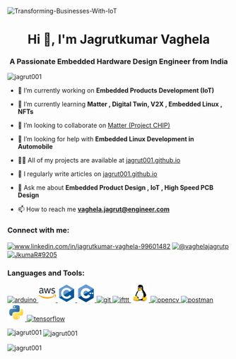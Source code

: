 ![Transforming-Businesses-With-IoT](https://user-images.githubusercontent.com/67455535/211240136-c8554fcc-7df2-4e89-bd73-11a5d7e22d1e.gif)


<h1 align="center">Hi 👋, I'm Jagrutkumar Vaghela</h1>
<h3 align="center">A Passionate Embedded Hardware Design Engineer from India</h3>

<p align="left"> <img src="https://komarev.com/ghpvc/?username=jagrut001&label=Profile%20views&color=0e75b6&style=flat" alt="jagrut001" /> </p>


- 🔭 I’m currently working on **Embedded Products Development (IoT)**

- 🌱 I’m currently learning **Matter , Digital Twin, V2X , Embedded Linux , NFTs**

- 👯 I’m looking to collaborate on [Matter (Project CHIP)](https://github.com/project-chip/connectedhomeip)

- 🤝 I’m looking for help with **Embedded Linux Development in Automobile**

- 👨‍💻 All of my projects are available at [jagrut001.github.io](jagrut001.github.io)

- 📝 I regularly write articles on [jagrut001.github.io](jagrut001.github.io)

- 💬 Ask me about **Embedded Product Design , IoT , High Speed PCB Design**

- 📫 How to reach me **vaghela.jagrut@engineer.com**

<h3 align="left">Connect with me:</h3>
<p align="left">
<a href="https://www.linkedin.com/in/jagrutkumar-vaghela-99601482/" target="blank"><img align="center" src="https://raw.githubusercontent.com/rahuldkjain/github-profile-readme-generator/master/src/images/icons/Social/linked-in-alt.svg" alt="www.linkedin.com/in/jagrutkumar-vaghela-99601482" height="30" width="40" /></a>
<a href="https://www.hackerrank.com/vaghelajagrutp?hr_r=1" target="blank"><img align="center" src="https://raw.githubusercontent.com/rahuldkjain/github-profile-readme-generator/master/src/images/icons/Social/hackerrank.svg" alt="@vaghelajagrutp" height="30" width="40" /></a>
<a href="https://discord.gg/kgpFuDpm" target="blank"><img align="center" src="https://raw.githubusercontent.com/rahuldkjain/github-profile-readme-generator/master/src/images/icons/Social/discord.svg" alt="JkumaR#9205" height="30" width="40" /></a>
</p>

<h3 align="left">Languages and Tools:</h3>
<p align="left"> <a href="https://www.arduino.cc/" target="_blank" rel="noreferrer"> <img src="https://cdn.worldvectorlogo.com/logos/arduino-1.svg" alt="arduino" width="40" height="40"/> </a> <a href="https://aws.amazon.com" target="_blank" rel="noreferrer"> <img src="https://raw.githubusercontent.com/devicons/devicon/master/icons/amazonwebservices/amazonwebservices-original-wordmark.svg" alt="aws" width="40" height="40"/> </a> <a href="https://www.cprogramming.com/" target="_blank" rel="noreferrer"> <img src="https://raw.githubusercontent.com/devicons/devicon/master/icons/c/c-original.svg" alt="c" width="40" height="40"/> </a> <a href="https://www.w3schools.com/cpp/" target="_blank" rel="noreferrer"> <img src="https://raw.githubusercontent.com/devicons/devicon/master/icons/cplusplus/cplusplus-original.svg" alt="cplusplus" width="40" height="40"/> </a> <a href="https://git-scm.com/" target="_blank" rel="noreferrer"> <img src="https://www.vectorlogo.zone/logos/git-scm/git-scm-icon.svg" alt="git" width="40" height="40"/> </a> <a href="https://ifttt.com/" target="_blank" rel="noreferrer"> <img src="https://www.vectorlogo.zone/logos/ifttt/ifttt-ar21.svg" alt="ifttt" width="40" height="40"/> </a> <a href="https://www.linux.org/" target="_blank" rel="noreferrer"> <img src="https://raw.githubusercontent.com/devicons/devicon/master/icons/linux/linux-original.svg" alt="linux" width="40" height="40"/> </a> <a href="https://opencv.org/" target="_blank" rel="noreferrer"> <img src="https://www.vectorlogo.zone/logos/opencv/opencv-icon.svg" alt="opencv" width="40" height="40"/> </a> <a href="https://postman.com" target="_blank" rel="noreferrer"> <img src="https://www.vectorlogo.zone/logos/getpostman/getpostman-icon.svg" alt="postman" width="40" height="40"/> </a> <a href="https://www.python.org" target="_blank" rel="noreferrer"> <img src="https://raw.githubusercontent.com/devicons/devicon/master/icons/python/python-original.svg" alt="python" width="40" height="40"/> </a> <a href="https://www.tensorflow.org" target="_blank" rel="noreferrer"> <img src="https://www.vectorlogo.zone/logos/tensorflow/tensorflow-icon.svg" alt="tensorflow" width="40" height="40"/> </a> </p>

<p><img align="left" src="https://github-readme-stats.vercel.app/api/top-langs?username=jagrut001&show_icons=true&locale=en&layout=compact" alt="jagrut001" /></p>

<p>&nbsp;<img align="center" src="https://github-readme-stats.vercel.app/api?username=jagrut001&show_icons=true&locale=en" alt="jagrut001" /></p>

<p><img align="center" src="https://github-readme-streak-stats.herokuapp.com/?user=jagrut001&" alt="jagrut001" /></p>
